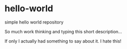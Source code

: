 # hello-world
simple hello world repository

So much work thinking and typing this short description...

If only I actually had something to say about it.
I hate this!
